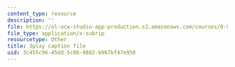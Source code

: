 ```yaml
---
content_type: resource
description: ''
file: https://ol-ocw-studio-app-production.s3.amazonaws.com/courses/8-962-general-relativity-spring-2020/3c455c9645dd5c9b9882b967bf47e950_6MssatXXAzc.vtt
file_type: application/x-subrip
resourcetype: Other
title: 3play caption file
uid: 3c455c96-45dd-5c9b-9882-b967bf47e950
---
```

